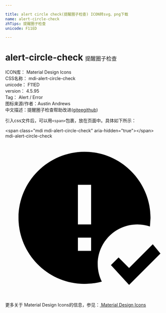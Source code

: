 ```yaml
---

title: alert circle check(提醒圈子检查) ICON转svg、png下载
name: alert-circle-check
zhTips: 提醒圈子检查
unicode: F11ED

---
```


# alert-circle-check  <small style="font-size: 60%;font-weight: 100">提醒圈子检查</small>


<div class="detail-page">
<p>
<span>
ICON库：
<span class="badge-secondary badge">Material Design Icons</span> 
</span>
<br/>
<span>
CSS名称：
<span class="badge-secondary badge">mdi-alert-circle-check</span> 
</span>
<br/>
<span>
unicode：
<span class="badge-secondary badge">F11ED</span> 
</span>
<br/>
<span>
version：
<span class="badge-secondary badge">4.5.95</span> 
</span>
<br/>
<span>Tag：
<span class="badge-light badge">Alert / Error</span>
</span>
<br/>
<span>图标来源/作者：<span class="badge-light badge">Austin Andrews</span></span> 
<br/>
<span class="zh-detail">中文描述：<span class="badge-primary badge">提醒圈子检查</span><span class="help-link"><span>帮助改进</span>(<a href="https://gitee.com/liuwave/icon-helper/edit/master/json/material/alert-circle-check.json" target="_blank" rel="noopener noreferrer">gitee</a><a href="https://github.com/liuwave/icon-helper/edit/master/json/material/alert-circle-check.json" target="_blank" rel="noopener noreferrer">github</a></span>)</span><br/>
</p>
</div>
<div class="alert alert-dark">
  <i class="mdi mdi-alert-circle-check mdi-48px"></i>
  <i class="mdi mdi-alert-circle-check mdi-36px"></i>
  <i class="mdi mdi-alert-circle-check mdi-24px"></i>
  <i class="mdi mdi-alert-circle-check mdi-18px"></i>
</div>
<div>
  <p>引入css文件后，可以用<code>&lt;span&gt;</code>包裹，放在页面中。具体如下所示：    
  </p>
  <div class="alert alert-primary" style="font-size: 14px">
    &lt;span class="mdi mdi-alert-circle-check" aria-hidden="true"&gt;&lt;/span&gt;
    <copy-btn content='<span class="mdi mdi-alert-circle-check" aria-hidden="true"></span>'></copy-btn>
  </div>
  <div class="alert alert-secondary">
    <i class="mdi mdi-alert-circle-check"
    style="font-size: 24px"
    aria-hidden="true"></i> mdi-alert-circle-check
    <copy-btn content="mdi-alert-circle-check" btn-title="复制图标名称"></copy-btn>
  </div>
</div>
<div id="svg" class="svg-wrap">
<svg xmlns="http://www.w3.org/2000/svg" viewBox="0 0 24 24"><path d="M18.75 22.16L16 19.16L17.16 18L18.75 19.59L22.34 16L23.5 17.41L18.75 22.16M13 13V7H11V13H13M13 17V15H11V17H13M12 2C17.5 2 22 6.5 22 12L21.91 13.31C21.31 13.11 20.67 13 20 13C16.69 13 14 15.69 14 19C14 19.95 14.22 20.85 14.62 21.65C13.78 21.88 12.91 22 12 22C6.5 22 2 17.5 2 12C2 6.5 6.5 2 12 2Z" /></svg>
</div>
<detail full-name='mdi-alert-circle-check'></detail>
    
<div><p>更多关于 Material Design Icons的信息，参见：<a target="_blank" href="https://iconhelper.cn/material.html"> Material Design Icons</a>
</p></div>
